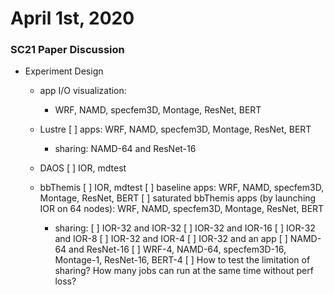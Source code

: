 # April 1st, 2020

### SC21 Paper Discussion

- Experiment Design
  - app I/O visualization:
    - WRF, NAMD, specfem3D, Montage, ResNet, BERT
    
  - Lustre
    [ ] apps: WRF, NAMD, specfem3D, Montage, ResNet, BERT
    - sharing: NAMD-64 and ResNet-16

  - DAOS
    [ ] IOR, mdtest

  - bbThemis
    [ ] IOR, mdtest
    [ ] baseline apps: WRF, NAMD, specfem3D, Montage, ResNet, BERT
    [ ] saturated bbThemis apps (by launching IOR on 64 nodes): WRF, NAMD, specfem3D, Montage, ResNet, BERT
    - sharing: 
      [ ] IOR-32 and IOR-32
      [ ] IOR-32 and IOR-16
      [ ] IOR-32 and IOR-8
      [ ] IOR-32 and IOR-4
      [ ] IOR-32 and an app
      [ ] NAMD-64 and ResNet-16
      [ ] WRF-4, NAMD-64, specfem3D-16, Montage-1, ResNet-16, BERT-4
      [ ] How to test the limitation of sharing? How many jobs can run at the same time without perf loss?
